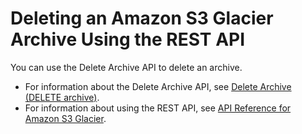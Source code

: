 # Deleting an Amazon S3 Glacier Archive Using the REST API<a name="deleting-an-archive-using-rest"></a>

You can use the Delete Archive API to delete an archive\. 
+ For information about the Delete Archive API, see [Delete Archive \(DELETE archive\)](api-archive-delete.md)\.
+ For information about using the REST API, see [API Reference for Amazon S3 Glacier](amazon-glacier-api.md)\. 